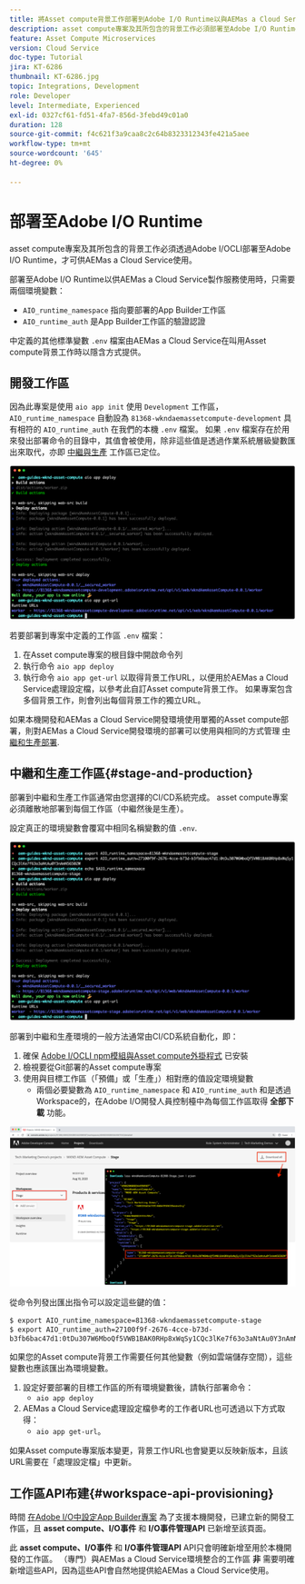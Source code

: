 ```yaml
---
title: 將Asset compute背景工作部署到Adobe I/O Runtime以與AEMas a Cloud Service搭配使用
description: asset compute專案及其所包含的背景工作必須部署至Adobe I/O Runtime，才可供AEMas a Cloud Service使用。
feature: Asset Compute Microservices
version: Cloud Service
doc-type: Tutorial
jira: KT-6286
thumbnail: KT-6286.jpg
topic: Integrations, Development
role: Developer
level: Intermediate, Experienced
exl-id: 0327cf61-fd51-4fa7-856d-3febd49c01a0
duration: 128
source-git-commit: f4c621f3a9caa8c2c64b8323312343fe421a5aee
workflow-type: tm+mt
source-wordcount: '645'
ht-degree: 0%

---
```


# 部署至Adobe I/O Runtime

asset compute專案及其所包含的背景工作必須透過Adobe I/OCLI部署至Adobe I/O Runtime，才可供AEMas a Cloud Service使用。

部署至Adobe I/O Runtime以供AEMas a Cloud Service製作服務使用時，只需要兩個環境變數：

+ `AIO_runtime_namespace` 指向要部署的App Builder工作區
+ `AIO_runtime_auth` 是App Builder工作區的驗證認證

中定義的其他標準變數 `.env` 檔案由AEMas a Cloud Service在叫用Asset compute背景工作時以隱含方式提供。

## 開發工作區

因為此專案是使用 `aio app init` 使用 `Development` 工作區， `AIO_runtime_namespace` 自動設為 `81368-wkndaemassetcompute-development` 具有相符的 `AIO_runtime_auth` 在我們的本機 `.env` 檔案。  如果 `.env` 檔案存在於用來發出部署命令的目錄中，其值會被使用，除非這些值是透過作業系統層級變數匯出來取代，亦即 [中繼與生產](#stage-and-production) 工作區已定位。

![使用.env變數部署aio應用程式](./assets/runtime/development__aio.png)

若要部署到專案中定義的工作區 `.env` 檔案：

1. 在Asset compute專案的根目錄中開啟命令列
1. 執行命令 `aio app deploy`
1. 執行命令 `aio app get-url` 以取得背景工作URL，以便用於AEMas a Cloud Service處理設定檔，以參考此自訂Asset compute背景工作。 如果專案包含多個背景工作，則會列出每個背景工作的獨立URL。

如果本機開發和AEMas a Cloud Service開發環境使用單獨的Asset compute部署，則對AEMas a Cloud Service開發環境的部署可以使用與相同的方式管理 [中繼和生產部署](#stage-and-production).

## 中繼和生產工作區{#stage-and-production}

部署到中繼和生產工作區通常由您選擇的CI/CD系統完成。 asset compute專案必須離散地部署到每個工作區（中繼然後是生產）。

設定真正的環境變數會覆寫中相同名稱變數的值 `.env`.

![使用匯出變數部署aio應用程式](./assets/runtime/stage__export-and-aio.png)

部署到中繼和生產環境的一般方法通常由CI/CD系統自動化，即：

1. 確保 [Adobe I/OCLI npm模組與Asset compute外掛程式](../set-up/development-environment.md#aio) 已安裝
1. 檢視要從Git部署的Asset compute專案
1. 使用與目標工作區（「預備」或「生產」）相對應的值設定環境變數
   + 兩個必要變數為 `AIO_runtime_namespace` 和 `AIO_runtime_auth` 和是透過Workspace的，在Adobe I/O開發人員控制檯中為每個工作區取得 __全部下載__ 功能。

![Adobe Developer主控台 — AIO執行階段名稱空間和驗證](./assets/runtime/stage-auth-namespace.png)

從命令列發出匯出指令可以設定這些鍵的值：

```
$ export AIO_runtime_namespace=81368-wkndaemassetcompute-stage
$ export AIO_runtime_auth=27100f9f-2676-4cce-b73d-b3fb6bac47d1:0tDu307W6MboQf5VWB1BAK0RHp8xWqSy1CQc3lKe7f63o3aNtAu0Y3nAmN56502W
```

如果您的Asset compute背景工作需要任何其他變數（例如雲端儲存空間），這些變數也應該匯出為環境變數。

1. 設定好要部署的目標工作區的所有環境變數後，請執行部署命令：
   + `aio app deploy`
1. AEMas a Cloud Service處理設定檔參考的工作者URL也可透過以下方式取得：
   + `aio app get-url`。

如果Asset compute專案版本變更，背景工作URL也會變更以反映新版本，且該URL需要在「處理設定檔」中更新。

## 工作區API布建{#workspace-api-provisioning}

時間 [在Adobe I/O中設定App Builder專案](../set-up/app-builder.md) 為了支援本機開發，已建立新的開發工作區，且 __asset compute、I/O事件__ 和 __I/O事件管理API__ 已新增至該頁面。

此 __asset compute、I/O事件__ 和 __I/O事件管理API__ API只會明確新增至用於本機開發的工作區。 （專門）與AEMas a Cloud Service環境整合的工作區 __非__ 需要明確新增這些API，因為這些API會自然地提供給AEMas a Cloud Service使用。
